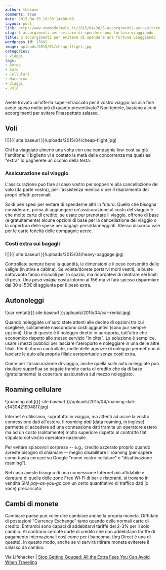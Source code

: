 ```yaml
---
author: thesave
comments: true
date: 2015-04-30 19:30:14+00:00
layout: post
link: http://www.atomodelmale.it/2015/04/30/5-accorgimenti-per-evitare-di-spendere-una-fortuna-viaggiando/
slug: 5-accorgimenti-per-evitare-di-spendere-una-fortuna-viaggiando
title: 5 accorgimenti per evitare di spendere una fortuna viaggiando
wordpress_id: 15662
image: uploads/2015/04/cheap-flight.jpg
categories:
- Viaggi
tags:
- Aereo
- Auto
- Cellulari
- Macchina
- Viaggi
- Volo
---
```


Avete trovato un'offerta super-stracciata per il vostro viaggio ma alla fine avete speso molto più di quanto preventivato? Non temete, bastano alcuni accorgimenti per evitare l'inaspettato salasso.

## Voli

![]({{ site.baseurl }}/uploads/2015/04/cheap-flight.jpg)

Chi ha viaggiato almeno una volta con una compagnia low-cost sa già l'antifona: il biglietto vi è costato la metà della concorrenza ma qualsiasi "extra" lo pagherete un occhio della testa.

### Assicurazione sul viaggio

L'assicurazione può fare al caso vostro per sopperire alla cancellazione del volo (da parte vostra), per l'assistenza medica o per il risarcimento dei propri effetti personali.

Soldi ben spesi per evitare di spenderne altri in futuro. Quello che bisogna considerare, prima di aggiungere un'assicurazione al costo del viaggio è che molte carte di credito, se usate per prenotare il viaggio, offrono di base (e gratuitamente) alcune opzioni di base per la cancellazione del viaggio o la copertura delle spese per bagagli persi/danneggiati. Stesso discorso vale per le carte fedeltà delle compagnie aeree.

### Costi extra sui bagagli

![]({{ site.baseurl }}/uploads/2015/04/heavy-baggage.jpg)

Controllate sempre bene la quantità, le dimensioni e il peso consentito delle valigie (in stiva e cabina). Se volete/dovete portarvi molti vestiti, le buste sottovuoto fanno miracoli per lo spazio, ma ricordatevi di rientrare nei limiti di peso. Una _pesa valigie_ costa intorno ai 15€ ma vi farà spesso risparmiare dai 30 ai 50€ di aggiunta per il peso extra.

## Autonoleggi

![car rental]({{ site.baseurl }}/uploads/2015/04/car-rental.jpg)

Quando noleggiate un'auto state attenti alle decine di opzioni tra cui scegliere, solitamente nascondono costi aggiuntivi (sono pur sempre opzioni). Una di queste è il noleggio diretto in aeroporto, tutt'altro che economico rispetto allo stesso servizio "in città". La soluzione è semplice, usare i mezzi pubblici per lasciare l'aeroporto e noleggiare in una delle altre filiali. Per il ritorno controllate, molte delle agenzie di noleggio permettono di lasciare le auto alla propria filiale aeroportuale senza costi extra.

Come per l'assicurazione di viaggio, anche quella sulle auto noleggiate può risultare superflua se pagate tramite carta di credito che da di base (gratuitamente) la copertura assicurativa sul mezzo noleggiato.

## Roaming cellulare

![roaming dati]({{ site.baseurl }}/uploads/2015/04/roaming-dati-e1430421904817.jpg)

Internet è utilissimo, sopratutto in viaggio, ma attenti ad usare la vostra connessione dati all'estero. Il _roaming dati_ (data roaming, in inglese) permette di accedere ad una connessione dati tramite un operatore estero ma ad un costo (solitamente) molto superiore rispetto al contratto flat stipulato col vostro operatore nazionale.

Per evitare spiacevoli sorprese -- e.g., credito azzerato proprio quando avreste bisogno di chiamare -- meglio disabilitare il roaming (per sapere come basta cercare su Google "nome vostro cellulare" e "disattivazione roaming").

Nel caso aveste bisogno di una connessione Internet più affidabile e duratura di quella delle zone Free Wi-Fi di bar e ristoranti, si trovano in vendita SIM _pay-as-you-go_ con un certo quantitativo di traffico dati (o voce) precaricato.

## Cambi di monete

Cambiare paese può voler dire cambiare anche la propria moneta. Diffidate di postazioni "Currency Exchange" tanto quando delle normali carte di credito. Entrambi sono capaci di addebitarvi tariffe del 2-3% per il solo cambio. Al contrario cercate carte di credito che non addebitano tariffe di pagamento internazionali così come per i bancomat (Ing Direct è una di queste). In questo modo, anche se vi servirà ritirare moneta eviterete il salasso da cambio.

Via Lifehacker | [Stop Getting Gouged: All the Extra Fees You Can Avoid When Traveling](http://lifehacker.com/stop-getting-gouged-all-the-extra-fees-you-can-avoid-w-1701090951)
